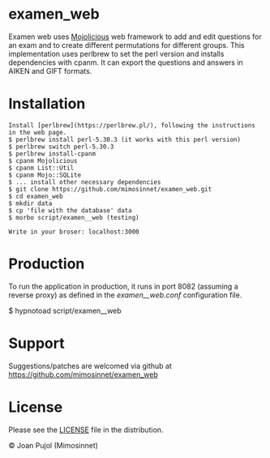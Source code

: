 # examen_web

Examen web uses [Mojolicious](https://mojolicious.org/) web framework to add and edit questions for an exam and to create different permutations for different groups. This implementation uses perlbrew to set the perl version and installs dependencies with cpanm. It can export the questions and answers in AIKEN and GIFT formats.

# Installation

    Install [perlbrew](https://perlbrew.pl/), following the instructions in the web page.
    $ perlbrew install perl-5.30.3 (it works with this perl version)
    $ perlbrew switch perl-5.30.3
    $ perlbrew install-cpanm
    $ cpanm Mojolicious
    $ cpanm List::Util
    $ cpanm Mojo::SQLite
    $ ... install other necessary dependencies
    $ git clone https://github.com/mimosinnet/examen_web.git
    $ cd examen_web
    $ mkdir data
    $ cp 'file with the database' data
    $ morbo script/examen__web (testing)

    Write in your broser: localhost:3000

# Production

  To run the application in production, it runs in port 8082 (assuming a reverse proxy) as defined in the *examen__web.conf* configuration file. 

  $ hypnotoad script/examen__web 

# Support

Suggestions/patches are welcomed via github at <https://github.com/mimosinnet/examen_web>

# License

Please see the [LICENSE](https://github.com/mimosinnet/P6-Color-RangeToColor/blob/master/LICENSE) file in the distribution.

© Joan Pujol (Mimosinnet)



